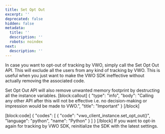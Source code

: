 ```yaml
---
title: Set Opt Out
excerpt: ''
deprecated: false
hidden: false
metadata:
  title: ''
  description: ''
  robots: noindex
next:
  description: ''
---
```

In case you want to opt-out of tracking by VWO, simply call the Set Opt Out API. This will exclude all the users from any kind of tracking by VWO. This is useful when you just want to make the VWO SDK ineffective without actually removing the associated code.

Set Opt Out API will also remove unwanted memory footprint by destructing all the instance variables.
[block:callout]
{
  "type": "info",
  "body": "Calling any other API after this will not be effective i.e. no decision-making or impression would be made to VWO.",
  "title": "Important"
}
[/block]

[block:code]
{
  "codes": [
    {
      "code": "vwo_client_instance.set_opt_out()",
      "language": "python",
      "name": "Python"
    }
  ]
}
[/block]
If you want to opt-in again for tracking by VWO SDK, reinitialize the SDK with the latest settings.